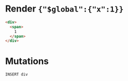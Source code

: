 # Render `{"$global":{"x":1}}`

```html
<div>
  <span>
    1
  </span>
</div>
```

# Mutations
```
INSERT div
```
